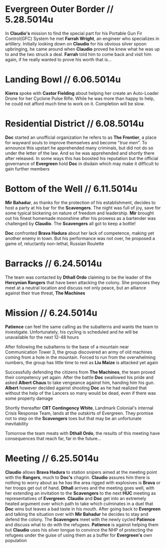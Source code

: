 # Evergreen Outer Border // 5.28.5014u

In **Claudio's** mission to find the special part for his Portable Gun Fir Control(GFC) System he met **Farrah Wright**, an engineer who specializes in artillery. Initially looking down on **Claudio** for his obvious silver spoon upbringing, he came around when **Claudio** proved he knew what he was up to and the two struck a deal. **Farrah** told him to come back and visit him again, if he really wanted to prove his worth that is...

# Landing Bowl // 6.06.5014u

**Kierra** spoke with **Castor Fielding** about helping her create an Auto-Loader Drone for her Cyclone Pulse Rifle. While he was more than happy to help, he could not afford much time to work on it. Completion will be slow.

# Residential District // 6.08.5014u

**Doc** started an unofficial organization he refers to as **The Frontier**, a place for wayward souls to improve themselves and become "*true men*". To announce this upstart he apprehended many criminals, but did not do so under the letter of the law. And so he was apprehended and shortly there after released. In some ways this has boosted his reputation but the official governance of **Evergreen** hold **Doc** in disdain which may make it difficult to gain further members

# Bottom of the Well // 6.11.5014u

**Mir Bahadur**, as thanks for the protection of his establishment, decides to host a party at his bar for the **Scavengers**. The night was full of joy, save for some typical bickering on nature of freedom and leadership. **Mir** brought out his finest homemade moonshine after his prowess as a bartender was challenged by **Claudio**. The **Scavengers** all got to keep a bottle!

**Doc** confronted **Brava Hadura** about her lack of competence, making yet another enemy in town. But his performance was not over, he proposed a game of, reluctantly non-lethal, Russian Roulette

# Barracks // 6.24.5014u

The team was contacted by **Dthall Ordo** claiming to be the leader of the **Hercynian Rangers** that have been attacking the colony. She proposes they meet at a neutral location and discuss not only peace, but an alliance against their true threat, **The Machines**

# Mission // 6.24.5014u

**Patience** can feel the same calling as the subalterns and wants the team to investigate. Unfortunately, his cycling is scheduled and he will be unavailable for the next 12-48 hours

After following the subalterns to the base of a mountain near Communication Tower 3, the group discovered an army of old machines coming from a hole in the mountain. Forced to run from the overwhelming numbers, the group has little time to rest as **Liu Maize** is attacked yet again

Successfully defending the citizens from **The Machines**, the team proved their competency yet again. After the battle **Doc** swallowed his pride and asked **Albert Chaus** to take vengeance against him, handing him his gun. **Albert** however decided against shooting **Doc** as he had realized that without the help of the Lancers so many would be dead, even if there was some property damage

Shortly thereafter **CRT Contingency White**, Landmark Colonial's internal Crisis Response Team, lands at the outskirts of Evergreen. They promise not to step on the **Scavengers** toes but that may be an unfortunate inevitability

Tomorrow the team meats with **Dthall Ordo**, the results of this meeting have consequences that reach far, far in the future...

# Meeting // 6.25.5014u

**Claudio** allows **Brava Hadura** to station snipers aimed at the meeting point with the **Rangers**, much to **Doc's** chagrin. **Claudio** assures him there is nothing to worry about as he has the area rigged with explosives is **Brava** or her troops get out of hand.
**Dthall** arrives and the meeting goes well, with her extending an invitation to the **Scavengers** to the next **HUC** meeting as representatives of **Evergreen**.
**Claudio** and **Doc** get into an extremely heated argument over which path to take which culminates in a duel that **Doc** wins but leaves a bad taste in his mouth. After going back to **Evergreen** and talking the situation over with **Mir Bahadur** he decides to stay and defend the colony.
The **Scavengers** meet with the newly cycled **Patience** and discuss what to do with the refugees. **Patience** is against helping them but **Claudio** uses his silver tongue to convince the NHP of protecting the refugees under the guise of using them as a buffer for **Evergreen's** own population